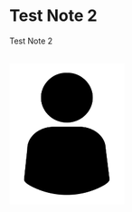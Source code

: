 # Test Note 2

Test Note 2<div><br></div><div><img src="template.png" data-filename="template.png" style="max-width: 100%; height: 249px; cursor: se-resize; width: 203px;"><br></div>